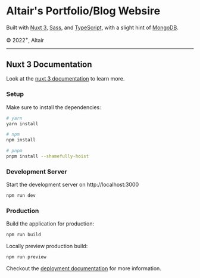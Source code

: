 # Altair's Portfolio/Blog Websire

Built with [Nuxt 3](https://v3.nuxtjs.org),
[Sass](https://sass-lang.com), and [TypeScript](https://www.typescriptlang.org),
with a slight hint of [MongoDB](https://www.mongodb.com).

&copy; 2022$^{+}$, Altair

---

## Nuxt 3 Documentation

Look at the [nuxt 3 documentation](https://v3.nuxtjs.org) to learn more.

### Setup

Make sure to install the dependencies:

```bash
# yarn
yarn install

# npm
npm install

# pnpm
pnpm install --shamefully-hoist
```

### Development Server

Start the development server on http://localhost:3000

```bash
npm run dev
```

### Production

Build the application for production:

```bash
npm run build
```

Locally preview production build:

```bash
npm run preview
```

Checkout the [deployment documentation](https://v3.nuxtjs.org/docs/deployment) for more information.
